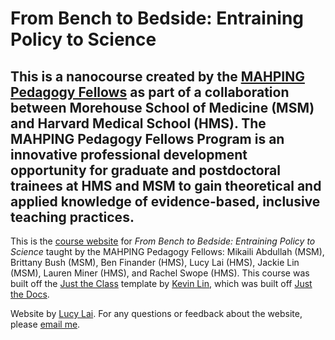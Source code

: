 # From Bench to Bedside: Entraining Policy to Science
## This is a nanocourse created by the [MAHPING Pedagogy Fellows](https://projects.iq.harvard.edu/mahping/pedagogy-fellows-program) as part of a collaboration between Morehouse School of Medicine (MSM) and Harvard Medical School (HMS). The MAHPING Pedagogy Fellows Program is an innovative professional development opportunity for graduate and postdoctoral trainees at HMS and MSM to gain theoretical and applied knowledge of evidence-based, inclusive teaching practices. 

This is the [course website](https://mahpingfellows.github.io/fbtbcourse/) for _From Bench to Bedside: Entraining Policy to Science_ taught by the MAHPING Pedagogy Fellows: Mikaili Abdullah (MSM), Brittany Bush (MSM), Ben Finander (HMS), Lucy Lai (HMS), Jackie Lin (MSM), Lauren Miner (HMS), and Rachel Swope (HMS).  This course was built off the [Just the Class](https://github.com/kevinlin1/just-the-class) template by [Kevin Lin](https://kevinl.info/about/), which was built off [Just the Docs](https://pmarsceill.github.io/just-the-docs/).

Website by [Lucy Lai](https://lucy-lai.com). For any questions or feedback about the website, please [email me](https://mail.google.com/mail/?view=cm&source=mailto&to=lucylai@g.harvard.edu).
